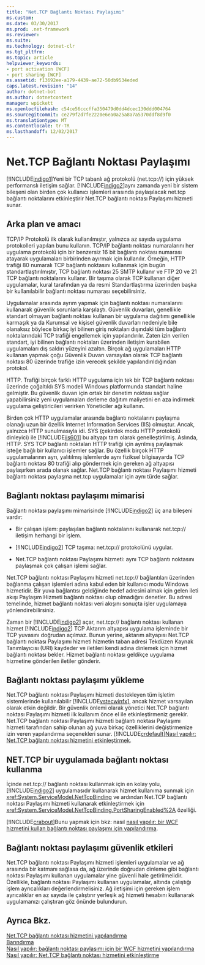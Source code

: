 ```yaml
---
title: "Net.TCP Bağlantı Noktası Paylaşımı"
ms.custom: 
ms.date: 03/30/2017
ms.prod: .net-framework
ms.reviewer: 
ms.suite: 
ms.technology: dotnet-clr
ms.tgt_pltfrm: 
ms.topic: article
helpviewer_keywords:
- port activation [WCF]
- port sharing [WCF]
ms.assetid: f13692ee-a179-4439-ae72-50db9534eded
caps.latest.revision: "14"
author: dotnet-bot
ms.author: dotnetcontent
manager: wpickett
ms.openlocfilehash: c54ce56cccffa350479d0dd4dcec130ddd004764
ms.sourcegitcommit: ce279f2d7fe2220e6ea0a25a8a7a5370ddf8d9f0
ms.translationtype: MT
ms.contentlocale: tr-TR
ms.lasthandoff: 12/02/2017
---
```

# <a name="nettcp-port-sharing"></a>Net.TCP Bağlantı Noktası Paylaşımı
[!INCLUDE[indigo1](../../../../includes/indigo1-md.md)]Yeni bir TCP tabanlı ağ protokolü (net.tcp://) için yüksek performanslı iletişim sağlar. [!INCLUDE[indigo2](../../../../includes/indigo2-md.md)]aynı zamanda yeni bir sistem bileşeni olan birden çok kullanıcı işlemleri arasında paylaşılacak net.tcp bağlantı noktalarını etkinleştirir Net.TCP bağlantı noktası Paylaşımı hizmeti sunar.  
  
## <a name="background-and-motivation"></a>Arka plan ve amacı  
 TCP/IP Protokolü ilk olarak kullanılmıştır, yalnızca az sayıda uygulama protokolleri yapılan bunu kullanın. TCP/IP bağlantı noktası numaralarını her uygulama protokolü için bir benzersiz 16 bit bağlantı noktası numarası atayarak uygulamaları birbirinden ayırmak için kullanılır. Örneğin, HTTP trafiği 80 numaralı TCP bağlantı noktasını kullanmak için bugün standartlaştırılmıştır, TCP bağlantı noktası 25 SMTP kullanır ve FTP 20 ve 21 TCP bağlantı noktalarını kullanır. Bir taşıma olarak TCP kullanan diğer uygulamalar, kural tarafından ya da resmi Standartlaştırma üzerinden başka bir kullanılabilir bağlantı noktası numarası seçebilirsiniz.  
  
 Uygulamalar arasında ayrım yapmak için bağlantı noktası numaralarını kullanarak güvenlik sorunlarla karşılaştı. Güvenlik duvarları, genellikle standart olmayan bağlantı noktası kullanan bir uygulama dağıtımı genellikle karmaşık ya da Kurumsal ve kişisel güvenlik duvarları nedeniyle bile olanaksız böylece birkaç iyi bilinen giriş noktaları dışındaki tüm bağlantı noktalarındaki TCP trafiği engellemek için yapılandırılır. Zaten izin verilen standart, iyi bilinen bağlantı noktaları üzerinden iletişim kurabilen uygulamaları dış saldırı yüzeyini azaltın. Birçok ağ uygulamaları HTTP kullanan yapmak çoğu Güvenlik Duvarı varsayılan olarak TCP bağlantı noktası 80 üzerinde trafiğe izin verecek şekilde yapılandırıldığından protokol.  
  
 HTTP. Trafiği birçok farklı HTTP uygulama için tek bir TCP bağlantı noktası üzerinde çoğaltıldı SYS modeli Windows platformunda standart haline gelmiştir. Bu güvenlik duvarı için ortak bir denetim noktası sağlar yapabilirsiniz yeni uygulamaları derleme dağıtım maliyetini en aza indirmek uygulama geliştiricileri verirken Yöneticiler ağı kullanın.  
  
 Birden çok HTTP uygulamalar arasında bağlantı noktalarını paylaşma olanağı uzun bir özellik Internet Information Services (IIS) olmuştur. Ancak, yalnızca HTTP sunulmasıyla idi. SYS (çekirdek modu HTTP protokolü dinleyici) ile [!INCLUDE[iis601](../../../../includes/iis601-md.md)] bu altyapı tam olarak genelleştirilmiş. Aslında, HTTP. SYS TCP bağlantı noktaları HTTP trafiği için ayrılmış paylaşmak isteğe bağlı bir kullanıcı işlemler sağlar. Bu özellik birçok HTTP uygulamalarının ayrı, yalıtılmış işlemlerde aynı fiziksel bilgisayarda TCP bağlantı noktası 80 trafiği alıp göndermek için gereken ağ altyapısı paylaşırken arada olanak sağlar. Net.TCP bağlantı noktası Paylaşımı hizmeti bağlantı noktası paylaşma net.tcp uygulamalar için aynı türde sağlar.  
  
## <a name="port-sharing-architecture"></a>Bağlantı noktası paylaşımı mimarisi  
 Bağlantı noktası paylaşımı mimarisinde [!INCLUDE[indigo2](../../../../includes/indigo2-md.md)] üç ana bileşeni vardır:  
  
-   Bir çalışan işlem: paylaşılan bağlantı noktalarını kullanarak net.tcp:// iletişim herhangi bir işlem.  
  
-   [!INCLUDE[indigo2](../../../../includes/indigo2-md.md)] TCP taşıma: net.tcp:// protokolünü uygular.  
  
-   Net.TCP bağlantı noktası Paylaşımı hizmeti: aynı TCP bağlantı noktasını paylaşmak çok çalışan işlemi sağlar.  
  
 Net.TCP bağlantı noktası Paylaşımı hizmeti net.tcp:// bağlantıları üzerinden bağlanma çalışan işlemleri adına kabul eden bir kullanıcı modu Windows hizmetidir. Bir yuva bağlantısı geldiğinde hedef adresini almak için gelen ileti akışı Paylaşım Hizmeti bağlantı noktası olup olmadığını denetler. Bu adresi temelinde, hizmet bağlantı noktası veri akışını sonuçta işler uygulamaya yönlendirebilirsiniz.  
  
 Zaman bir [!INCLUDE[indigo2](../../../../includes/indigo2-md.md)] açar, net.tcp:// bağlantı noktası kullanan hizmet [!INCLUDE[indigo2](../../../../includes/indigo2-md.md)] TCP Aktarım altyapısı uygulama işleminde bir TCP yuvasını doğrudan açılmaz. Bunun yerine, aktarım altyapısı Net.TCP bağlantı noktası Paylaşımı hizmeti hizmetin taban adresi Tekdüzen Kaynak Tanımlayıcısı (URI) kaydeder ve iletileri kendi adına dinlemek için hizmet bağlantı noktası bekler.  Hizmet bağlantı noktası geldikçe uygulama hizmetine gönderilen iletiler gönderir.  
  
## <a name="installing-port-sharing"></a>Bağlantı noktası paylaşımı yükleme  
 Net.TCP bağlantı noktası Paylaşımı hizmeti destekleyen tüm işletim sistemlerinde kullanılabilir [!INCLUDE[vstecwinfx](../../../../includes/vstecwinfx-md.md)], ancak hizmet varsayılan olarak etkin değildir. Bir güvenlik önlemi olarak yönetici Net.TCP bağlantı noktası Paylaşımı hizmeti ilk kullanım önce el ile etkinleştirmeniz gerekir. Net.TCP bağlantı noktası Paylaşımı hizmeti bağlantı noktası Paylaşımı hizmeti tarafından sahip olunan ağ yuva birkaç özelliklerini değiştirmenize izin veren yapılandırma seçenekleri sunar. [!INCLUDE[crdefault](../../../../includes/crdefault-md.md)][Nasıl yapılır: Net.TCP bağlantı noktası hizmetini etkinleştirmek](../../../../docs/framework/wcf/feature-details/how-to-enable-the-net-tcp-port-sharing-service.md).  
  
## <a name="using-nettcp-port-sharing-in-an-application"></a>NET.TCP bir uygulamada bağlantı noktası kullanma  
 İçinde net.tcp:// bağlantı noktası kullanmak için en kolay yolu, [!INCLUDE[indigo2](../../../../includes/indigo2-md.md)] uygulamasıdır kullanarak hizmet kullanıma sunmak için <xref:System.ServiceModel.NetTcpBinding> ve ardından Net.TCP bağlantı noktası Paylaşımı hizmeti kullanarak etkinleştirmek için <xref:System.ServiceModel.NetTcpBinding.PortSharingEnabled%2A> özelliği.  
  
 [!INCLUDE[crabout](../../../../includes/crabout-md.md)]Bunu yapmak için bkz: nasıl [nasıl yapılır: bir WCF hizmetini kullan bağlantı noktası paylaşımı için yapılandırma](../../../../docs/framework/wcf/feature-details/how-to-configure-a-wcf-service-to-use-port-sharing.md).  
  
## <a name="security-implications-of-port-sharing"></a>Bağlantı noktası paylaşımı güvenlik etkileri  
 Net.TCP bağlantı noktası Paylaşımı hizmeti işlemleri uygulamalar ve ağ arasında bir katmanı sağlasa da, ağ üzerinde doğrudan dinleme gibi bağlantı noktası Paylaşımı kullanan uygulamalar yine güvenli hale getirilmelidir. Özellikle, bağlantı noktası Paylaşımı kullanan uygulamalar, altında çalıştığı işlem ayrıcalıkları değerlendirmelisiniz. Ağ iletişimi için gereken işlem ayrıcalıklar en az sayıda ile çalıştırır yerleşik ağ hizmeti hesabını kullanarak uygulamanızı çalıştıran göz önünde bulundurun.  
  
## <a name="see-also"></a>Ayrıca Bkz.  
 [Net.TCP bağlantı noktası hizmetini yapılandırma](../../../../docs/framework/wcf/feature-details/configuring-the-net-tcp-port-sharing-service.md)  
 [Barındırma](../../../../docs/framework/wcf/feature-details/hosting.md)  
 [Nasıl yapılır: bağlantı noktası paylaşımı için bir WCF hizmetini yapılandırma](../../../../docs/framework/wcf/feature-details/how-to-configure-a-wcf-service-to-use-port-sharing.md)  
 [Nasıl yapılır: Net.TCP bağlantı noktası hizmetini etkinleştirme](../../../../docs/framework/wcf/feature-details/how-to-enable-the-net-tcp-port-sharing-service.md)
